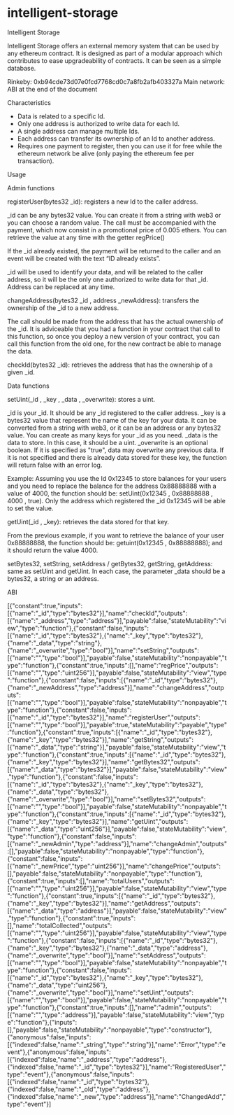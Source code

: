 # intelligent-storage

Intelligent Storage

Intelligent Storage offers an external memory system that can be used by any ethereum contract. It is designed as part of a modular approach which contributes to ease upgradeability of contracts. It can be seen as a simple database.

Rinkeby: 0xb94cde73d07e0fcd7768cd0c7a8fb2afb403327a
Main network: 
ABI at the end of the document


Characteristics

- Data is related to a specific Id. 
- Only one address is authorized to write data for each Id. 
- A single address can manage multiple Ids.
- Each address can transfer its ownership of an Id to another address.
- Requires one payment to register, then you can use it for free while the ethereum network be alive (only paying the ethereum fee per transaction).


Usage

Admin functions

registerUser(bytes32 _id): registers a new Id to the caller address.

_id can be any bytes32 value. You can create it from a string with web3 or you can choose a random value. The call must be accompanied with the payment, which now consist in a promotional price of 0.005 ethers. You can retrieve the value at any time with the getter regPrice()

If the _id already existed, the payment will be returned to the caller and an event will be created with the text “ID already exists”.

_id will be used to identify your data, and will be related to the caller address, so it will be the only one authorized to write data for that _id. Address can be replaced at any time.

changeAddress(bytes32 _id , address _newAddress): transfers the ownership of the _id to a new address.

The call should be made from the address that has the actual ownership of the _id. It is adviceable that you had a function in your contract that call to this function, so once you deploy a new version of your contract, you can call this function from the old one, for the new contract be able to manage the data.

checkId(bytes32 _id): retrieves the address that has the ownership of a given _id.


Data functions

setUint(_id , _key , _data , _overwrite): stores a uint.

_id is your _id. It should be any _id registered to the caller address.
_key is a bytes32 value that represent the name of the key for your data. It can be converted from a string with web3, or it can be an address or any bytes32 value. You can create as many keys for your _id as you need.
_data is the data to store. In this case, it should be a uint.
_overwrite is an optional boolean. If it is specified as "true", data may overwrite any previous data. If it is not specified and there is already data stored for these key, the function will return false with an error log.

Example: Assuming you use the Id 0x12345 to store balances for your users and you need to replace the balance for the address 0x88888888 with a value of 4000, the function should be: setUint(0x12345 , 0x88888888 , 4000 , true). Only the address which registered the _id 0x12345 will be able to set the value.


getUint(_id , _key): retrieves the data stored for that key.

From the previous example, if you want to retrieve the balance of your user 0x88888888, the function should be: getuint(0x12345 , 0x88888888); and it should return the value 4000.


setBytes32, setString, setAddress / getBytes32, getString, getAddress: same as setUint and getUint. In each case, the parameter _data should be a bytes32, a string or an address.





ABI

[{"constant":true,"inputs":[{"name":"_id","type":"bytes32"}],"name":"checkId","outputs":[{"name":"_address","type":"address"}],"payable":false,"stateMutability":"view","type":"function"},{"constant":false,"inputs":[{"name":"_id","type":"bytes32"},{"name":"_key","type":"bytes32"},{"name":"_data","type":"string"},{"name":"_overwrite","type":"bool"}],"name":"setString","outputs":[{"name":"","type":"bool"}],"payable":false,"stateMutability":"nonpayable","type":"function"},{"constant":true,"inputs":[],"name":"regPrice","outputs":[{"name":"","type":"uint256"}],"payable":false,"stateMutability":"view","type":"function"},{"constant":false,"inputs":[{"name":"_id","type":"bytes32"},{"name":"_newAddress","type":"address"}],"name":"changeAddress","outputs":[{"name":"","type":"bool"}],"payable":false,"stateMutability":"nonpayable","type":"function"},{"constant":false,"inputs":[{"name":"_id","type":"bytes32"}],"name":"registerUser","outputs":[{"name":"","type":"bool"}],"payable":true,"stateMutability":"payable","type":"function"},{"constant":true,"inputs":[{"name":"_id","type":"bytes32"},{"name":"_key","type":"bytes32"}],"name":"getString","outputs":[{"name":"_data","type":"string"}],"payable":false,"stateMutability":"view","type":"function"},{"constant":true,"inputs":[{"name":"_id","type":"bytes32"},{"name":"_key","type":"bytes32"}],"name":"getBytes32","outputs":[{"name":"_data","type":"bytes32"}],"payable":false,"stateMutability":"view","type":"function"},{"constant":false,"inputs":[{"name":"_id","type":"bytes32"},{"name":"_key","type":"bytes32"},{"name":"_data","type":"bytes32"},{"name":"_overwrite","type":"bool"}],"name":"setBytes32","outputs":[{"name":"","type":"bool"}],"payable":false,"stateMutability":"nonpayable","type":"function"},{"constant":true,"inputs":[{"name":"_id","type":"bytes32"},{"name":"_key","type":"bytes32"}],"name":"getUint","outputs":[{"name":"_data","type":"uint256"}],"payable":false,"stateMutability":"view","type":"function"},{"constant":false,"inputs":[{"name":"_newAdmin","type":"address"}],"name":"changeAdmin","outputs":[],"payable":false,"stateMutability":"nonpayable","type":"function"},{"constant":false,"inputs":[{"name":"_newPrice","type":"uint256"}],"name":"changePrice","outputs":[],"payable":false,"stateMutability":"nonpayable","type":"function"},{"constant":true,"inputs":[],"name":"totalUsers","outputs":[{"name":"","type":"uint256"}],"payable":false,"stateMutability":"view","type":"function"},{"constant":true,"inputs":[{"name":"_id","type":"bytes32"},{"name":"_key","type":"bytes32"}],"name":"getAddress","outputs":[{"name":"_data","type":"address"}],"payable":false,"stateMutability":"view","type":"function"},{"constant":true,"inputs":[],"name":"totalCollected","outputs":[{"name":"","type":"uint256"}],"payable":false,"stateMutability":"view","type":"function"},{"constant":false,"inputs":[{"name":"_id","type":"bytes32"},{"name":"_key","type":"bytes32"},{"name":"_data","type":"address"},{"name":"_overwrite","type":"bool"}],"name":"setAddress","outputs":[{"name":"","type":"bool"}],"payable":false,"stateMutability":"nonpayable","type":"function"},{"constant":false,"inputs":[{"name":"_id","type":"bytes32"},{"name":"_key","type":"bytes32"},{"name":"_data","type":"uint256"},{"name":"_overwrite","type":"bool"}],"name":"setUint","outputs":[{"name":"","type":"bool"}],"payable":false,"stateMutability":"nonpayable","type":"function"},{"constant":true,"inputs":[],"name":"admin","outputs":[{"name":"","type":"address"}],"payable":false,"stateMutability":"view","type":"function"},{"inputs":[],"payable":false,"stateMutability":"nonpayable","type":"constructor"},{"anonymous":false,"inputs":[{"indexed":false,"name":"_string","type":"string"}],"name":"Error","type":"event"},{"anonymous":false,"inputs":[{"indexed":false,"name":"_address","type":"address"},{"indexed":false,"name":"_id","type":"bytes32"}],"name":"RegisteredUser","type":"event"},{"anonymous":false,"inputs":[{"indexed":false,"name":"_id","type":"bytes32"},{"indexed":false,"name":"_old","type":"address"},{"indexed":false,"name":"_new","type":"address"}],"name":"ChangedAdd","type":"event"}]
